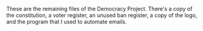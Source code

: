 These are the remaining files of the Democracy Project. There's a copy of the constitution, a voter register, an unused ban register, a copy of the logo, and the program that I used to automate emails.

